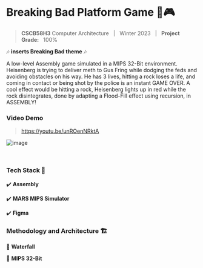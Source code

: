 # Breaking Bad Platform Game 🧪🎮

> **CSCB58H3** Computer Architecture &nbsp; | &nbsp; Winter 2023 &nbsp; | &nbsp; **Project Grade:** &nbsp; 100%

🎶 **inserts Breaking Bad theme** 🎶

A low-level Assembly game simulated in a MIPS 32-Bit environment. Heisenberg is trying to deliver meth to Gus Fring while dodging the feds and avoiding obstacles on his way. He has 3 lives, hitting a rock loses a life, and coming in contact or being shot by the police is an instant GAME OVER. A cool effect would be hitting a rock, Heisenberg lights up in red while the rock disintegrates, done by adapting a Flood-Fill effect using recursion, in ASSEMBLY! 

### Video Demo
> https://youtu.be/unROenNRktA

![image](https://github.com/Alex-Zeng-UofT/Breaking-Bad-Platform-Game/assets/114100209/50e4c73a-0317-4d1f-a32a-8142e75ea7f0)

&nbsp;

### Tech Stack 🔧

✔️ **Assembly**

✔️ **MARS MIPS Simulator**

✔️ **Figma**


### Methodology and Architecture 🏗️

💪 **Waterfall**

💪 **MIPS 32-Bit**

